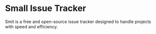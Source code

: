 
# Small Issue Tracker

Smit is a free and open-source issue tracker designed to handle projects with speed and efficiency.
